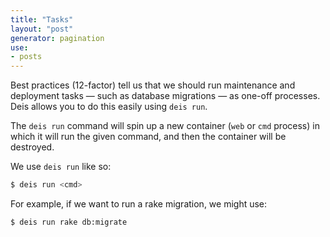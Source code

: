 ```yaml
---
title: "Tasks"
layout: "post"
generator: pagination
use:
- posts
---
```


Best practices (12-factor) tell us that we should run maintenance and deployment
tasks — such as database migrations — as one-off processes. Deis allows you to do this easily using `deis run`.

The `deis run` command will spin up a new container (`web` or `cmd` process) in which it will run the given command, and then the container will be destroyed.

We use `deis run` like so:

```sh
$ deis run <cmd>
```

For example, if we want to run a rake migration, we might use:

```sh
$ deis run rake db:migrate
```
